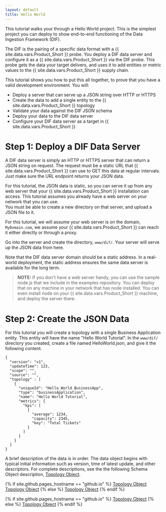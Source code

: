 ```yaml
---
layout: default
title: Hello World
---
```


This tutorial walks your through a Hello World project. This is the 
simplest project you can deploy to show end-to-end functioning of 
the Data Ingestion Framework (DIF). 

The DIF is the pairing of a specific data format with a 
{{ site.data.vars.Product_Short }} probe. You deploy a DIF data server 
and configure it as a {{ site.data.vars.Product_Short }} via the DIF probe. 
This probe gets the data your target delivers, and uses it to add entities or metric 
values to the {{ site.data.vars.Product_Short }} supply chain. 

This tutorial shows you how to put this all together, to prove 
that you have a valid development environment. You will:

<!--
<ul>
<li><p>Deploy a server that can serve up a JSON string over HTTP or HTTPS</p>
<p>This will be your your DIF data server.  It can reside on any network that 
your {{ site.data.vars.Product_Short }} 
instance can access. You can even deploy the server on your 
{{ site.data.vars.Product_Short }} instance.</p>
</li>
<li><p>Create the data to add a single entity to the {{ site.data.vars.Product_Short }} 
topology</p>
<p>The data format is a JSON string that complies with the JSON Schema we have included 
as part of the DIF. You will create the data to define a Buiness Application 
entity that is named "Hello World".</p>
</li>
<li><p>Validate your data against the JSON schema</p>
<p>As you develop the data you want to load into {{ site.data.vars.Product_Short }}, 
you should use a JSON Schema validator to make sure your data complies with the schema.
</li>
<li><p>Configure your DIF data server as a target in {{ site.data.vars.Product_Short }}</p>
<p>To configure the target, you simply specify the URL to your server that 
will return the JSON string via a <code>GET</code> method. </p>
</li>
</ul>
-->
* Deploy a server that can serve up a JSON string over HTTP or HTTPS
* Create the data to add a single entity to the {{ site.data.vars.Product_Short }}  topology
* Validate your data against the DIF JSON schema
* Deploy your data to the DIF data server
* Configure your DIF data server as a target in {{ site.data.vars.Product_Short }}

# Step 1: Deploy a DIF Data Server

A DIF data server is simply an HTTP or HTTPS server that can return a JSON string on 
request.  The request must be a static URL that {{ site.data.vars.Product_Short }} 
can use to GET this data at regular intervals. Just make sure the URL endpoint 
returns your JSON data.

For this tutorial, the JSON data is static, so you can serve it up from any web server 
that your {{ site.data.vars.Product_Short }} installation can access. This tutorial 
assumes you already have a web server on your network that you can use.  
You must be able to create a new directory on that server, and upload a 
JSON file to it.

For this tutorial, we will assume your web server is on the domain, `MyDomain.com`, 
we assume your {{ site.data.vars.Product_Short }} can reach it either directly or 
through a proxy.

Go into the server and create the directory, `www/dif/`. Your server will serve up 
the JSON data from here.

Note that the DIF data server domain should be a static address. In a real-world 
deployment, the static address ensures the same data server is available 
for the long term.

> **NOTE:** If you don't have a web server handy, you can use the sample node.js 
> that we include in the examples repository.  You can deploy that on any machine in 
> your network that has node installed. You can even install node on your 
> {{ site.data.vars.Product_Short }} machine, and deploy the server there.

# Step 2: Create the JSON Data

For this tutorial you will create a topology with a single Business Application entity. 
This entity will have the name "Hello World Tutorial".  In the `www/dif/` directory you 
created, create a file named HelloWorld.json, and give it the following content. 

    {
      "version": "v1",
      "updateTime": 123,
      "scope": "",
      "source": "",
      "topology" : [
        {
          "uniqueId": "Hello_World_BusinessApp",
          "type": "businessApplication",
          "name": "Hello World Tutorial",
          "metrics": {
            "kpi": [
              {
                "average": 1234,
                "capacity": 2345,
                "key": "Total Tickets"
              }
            ]
          }
        }
      ]
    }

A brief description of the data is in order. The data object begins with 
typical initial information such as version, time of latest update, and 
other descriptors. For complete descriptions, see the the following 
Schema Object description, [Topology Object](Topology.html).

{% if site.github.pages_hostname == "github.io" %}
[Topology Object](Topology.html)
<a href="{{ site.github.baseurl }}{{ 'page/Topology.html' | relative_url }}">Topology Object</a>
{% else %}
<a href="{{ 'page/Topology.html' | absolute_url }}">Topology Object</a>
{% endif %}


{% if site.github.pages_hostname == "github.io" %}
<a href="{{ site.github.baseurl }}{{ 'page/Topology.html' | relative_url }}">Topology Object</a>
{% else %}
<a href="{{ 'page/Topology.html' | absolute_url }}">Topology Object</a>
{% endif %}


